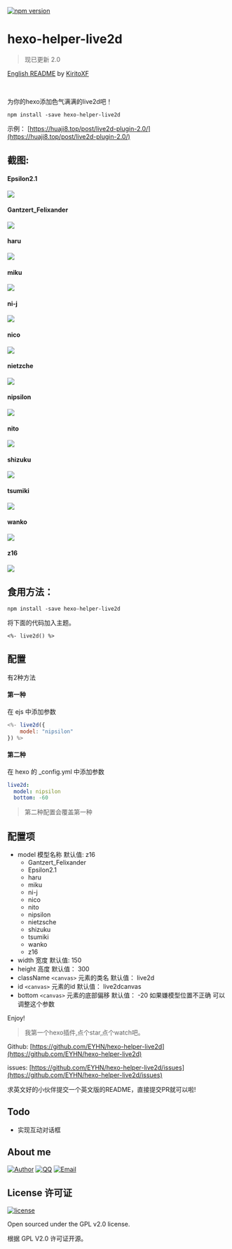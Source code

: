 
[![npm version](https://badge.fury.io/js/hexo-helper-live2d.svg)](https://badge.fury.io/js/hexo-helper-live2d)

# hexo-helper-live2d

> 现已更新 2.0

[English README](./Readme_en.md) by [KiritoXF](https://github.com/KiritoXF)

<br>

为你的hexo添加色气满满的live2d吧！

```
npm install -save hexo-helper-live2d
```

示例： [https://huaji8.top/post/live2d-plugin-2.0/](https://huaji8.top/post/live2d-plugin-2.0/)

## 截图:

#### Epsilon2.1
![](https://huaji8.top/img/live2d/Epsilon2.1.gif)

#### Gantzert_Felixander
![](https://huaji8.top/img/live2d/Gantzert_Felixander.gif)

#### haru
![](https://huaji8.top/img/live2d/haru.gif)

#### miku
![](https://huaji8.top/img/live2d/miku.gif)

#### ni-j
![](https://huaji8.top/img/live2d/ni-j.gif)

#### nico
![](https://huaji8.top/img/live2d/nico.gif)

#### nietzche
![](https://huaji8.top/img/live2d/nietzche.gif)

#### nipsilon
![](https://huaji8.top/img/live2d/nipsilon.gif)

#### nito
![](https://huaji8.top/img/live2d/nito.gif)

#### shizuku
![](https://huaji8.top/img/live2d/shizuku.gif)

#### tsumiki
![](https://huaji8.top/img/live2d/tsumiki.gif)

#### wanko
![](https://huaji8.top/img/live2d/wanko.gif)

#### z16
![](https://huaji8.top/img/live2d/z16.gif)

## 食用方法：

```
npm install -save hexo-helper-live2d
```

将下面的代码加入主题。

```
<%- live2d() %>
```

## 配置

有2种方法

#### 第一种

在 ejs 中添加参数

``` js
<%- live2d({
	model: "nipsilon"
}) %>
```

#### 第二种

在 hexo 的 _config.yml 中添加参数

``` yml
live2d:
  model: nipsilon
  bottom: -60
```

> 第二种配置会覆盖第一种

## 配置项

- model 模型名称 默认值: z16
	- Gantzert_Felixander
	- Epsilon2.1
	- haru
	- miku
	- ni-j
	- nico
	- nito
	- nipsilon
	- nietzsche
	- shizuku
	- tsumiki
	- wanko
	- z16
- width 宽度 默认值: 150
- height 高度 默认值： 300
- className `<canvas>` 元素的类名 默认值： live2d
- id `<canvas>` 元素的id 默认值： live2dcanvas
- bottom `<canvas>` 元素的底部偏移 默认值： -20
	如果嫌模型位置不正确 可以调整这个参数

Enjoy!

> 我第一个hexo插件,点个star,点个watch吧。

Github: [https://github.com/EYHN/hexo-helper-live2d](https://github.com/EYHN/hexo-helper-live2d)

issues: [https://github.com/EYHN/hexo-helper-live2d/issues](https://github.com/EYHN/hexo-helper-live2d/issues)

求英文好的小伙伴提交一个英文版的README，直接提交PR就可以啦!

## Todo

- 实现互动对话框

## About me

[![Author](https://img.shields.io/badge/author-cneyhn-green.svg?style=flat-square)](https://delusion.coding.me/)
[![QQ](https://img.shields.io/badge/QQ-1106996185-blue.svg?style=flat-square)](http://wpa.qq.com/msgrd?v=3&uin=&site=qq&menu=yes)
[![Email](https://img.shields.io/badge/Emali%20me-cneyhn@gmail.com-green.svg?style=flat-square)]()

## License 许可证

[![license](https://img.shields.io/github/license/EYHN/hexo-helper-live2d.svg?style=flat-square)](https://raw.githubusercontent.com/EYHN/hexo-helper-live2d/master/LICENSE)

Open sourced under the GPL v2.0 license.

根据 GPL V2.0 许可证开源。

